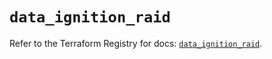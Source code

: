 # `data_ignition_raid`

Refer to the Terraform Registry for docs: [`data_ignition_raid`](https://registry.terraform.io/providers/andrewchubatiuk/ignition/0.0.1/docs/data-sources/raid).
